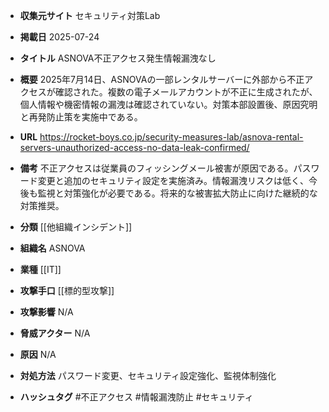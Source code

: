 - **収集元サイト**
セキュリティ対策Lab

- **掲載日**
2025-07-24

- **タイトル**
ASNOVA不正アクセス発生情報漏洩なし

- **概要**
2025年7月14日、ASNOVAの一部レンタルサーバーに外部から不正アクセスが確認された。複数の電子メールアカウントが不正に生成されたが、個人情報や機密情報の漏洩は確認されていない。対策本部設置後、原因究明と再発防止策を実施中である。

- **URL**
https://rocket-boys.co.jp/security-measures-lab/asnova-rental-servers-unauthorized-access-no-data-leak-confirmed/

- **備考**
不正アクセスは従業員のフィッシングメール被害が原因である。パスワード変更と追加のセキュリティ設定を実施済み。情報漏洩リスクは低く、今後も監視と対策強化が必要である。将来的な被害拡大防止に向けた継続的な対策推奨。

- **分類**
[[他組織インシデント]]

- **組織名**
ASNOVA

- **業種**
[[IT]]

- **攻撃手口**
[[標的型攻撃]]

- **攻撃影響**
N/A

- **脅威アクター**
N/A

- **原因**
N/A

- **対処方法**
パスワード変更、セキュリティ設定強化、監視体制強化

- **ハッシュタグ**
#不正アクセス #情報漏洩防止 #セキュリティ
